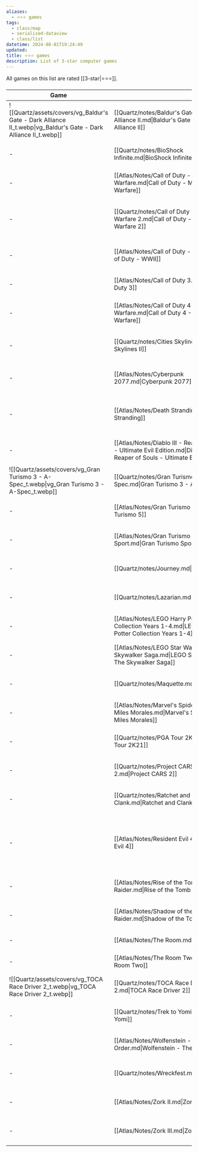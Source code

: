 ```yaml
---
aliases:
  - ⭐️⭐️⭐️ games
tags:
  - class/map
  - serialised-dataview
  - class/list
datetime: 2024-08-01T19:24:49
updated: 
title: ⭐️⭐️⭐️ games
description: List of 3-star computer games
---
```

All games on this list are rated [[3-star|⭐️⭐️⭐️]].

<!-- QueryToSerialize: table without id embed(link(thumbnail)) as Game, file.link as "", platform as Platform from #class/video-game where contains(rating, [[3-star]]) sort file.name -->
<!-- SerializedQuery: table without id embed(link(thumbnail)) as Game, file.link as "", platform as Platform from #class/video-game where contains(rating, [[3-star]]) sort file.name -->

| Game                                                                                                             |                                                                                                                               | Platform                                                                                                                                                                 |
| ---------------------------------------------------------------------------------------------------------------- | ----------------------------------------------------------------------------------------------------------------------------- | ------------------------------------------------------------------------------------------------------------------------------------------------------------------------ |
| ![[Quartz/assets/covers/vg_Baldur's Gate - Dark Alliance II_t.webp\|vg_Baldur's Gate - Dark Alliance II_t.webp]] | [[Quartz/notes/Baldur's Gate - Dark Alliance II.md\|Baldur's Gate - Dark Alliance II]]                                        | <ul><li>[[Quartz/notes/PlayStation 2.md\|PlayStation 2]]</li></ul>                                                                                                      |
| \-                                                                                                               | [[Quartz/notes/BioShock Infinite.md\|BioShock Infinite]]                                                                      | <ul><li>[[Atlas/Notes/PlayStation 3.md\|PlayStation 3]]</li></ul>                                                                                                       |
| \-                                                                                                               | [[Atlas/Notes/Call of Duty - Modern Warfare.md\|Call of Duty - Modern Warfare]]                                               | <ul><li>[[Atlas/Notes/PlayStation 4.md\|PlayStation 4]]</li></ul>                                                                                                       |
| \-                                                                                                               | [[Quartz/notes/Call of Duty - Modern Warfare 2.md\|Call of Duty - Modern Warfare 2]]                                          | <ul><li>[[Atlas/Notes/PlayStation 3.md\|PlayStation 3]]</li><li>[[Atlas/Notes/PlayStation 4.md\|PlayStation 4]]</li></ul>                                              |
| \-                                                                                                               | [[Atlas/Notes/Call of Duty - WWII.md\|Call of Duty - WWII]]                                                                   | <ul><li>[[Atlas/Notes/PlayStation 4.md\|PlayStation 4]]</li></ul>                                                                                                       |
| \-                                                                                                               | [[Atlas/Notes/Call of Duty 3.md\|Call of Duty 3]]                                                                             | <ul><li>[[Nintendo Wii\|Nintendo Wii]]</li></ul>                                                                                                                        |
| \-                                                                                                               | [[Atlas/Notes/Call of Duty 4 - Modern Warfare.md\|Call of Duty 4 - Modern Warfare]]                                           | <ul><li>[[Atlas/Notes/PlayStation 3.md\|PlayStation 3]]</li></ul>                                                                                                       |
| \-                                                                                                               | [[Quartz/notes/Cities Skylines II.md\|Cities Skylines II]]                                                                    | <ul><li>[[+/Microsoft Windows.md\|Microsoft Windows]]</li></ul>                                                                                                         |
| \-                                                                                                               | [[Atlas/Notes/Cyberpunk 2077.md\|Cyberpunk 2077]]                                                                             | <ul><li>[[Quartz/notes/PlayStation 5.md\|PlayStation 5]]</li></ul>                                                                                                      |
| \-                                                                                                               | [[Atlas/Notes/Death Stranding.md\|Death Stranding]]                                                                           | <ul><li>[[Atlas/Notes/PlayStation 4.md\|PlayStation 4]]</li><li>[[Quartz/notes/PlayStation 5.md\|PlayStation 5]]</li></ul>                                             |
| \-                                                                                                               | [[Atlas/Notes/Diablo III - Reaper of Souls - Ultimate Evil Edition.md\|Diablo III - Reaper of Souls - Ultimate Evil Edition]] | <ul><li>[[Atlas/Notes/PlayStation 4.md\|PlayStation 4]]</li></ul>                                                                                                       |
| ![[Quartz/assets/covers/vg_Gran Turismo 3 - A-Spec_t.webp\|vg_Gran Turismo 3 - A-Spec_t.webp]]                   | [[Quartz/notes/Gran Turismo 3 - A-Spec.md\|Gran Turismo 3 - A-Spec]]                                                          | <ul><li>[[Quartz/notes/PlayStation 2.md\|PlayStation 2]]</li></ul>                                                                                                      |
| \-                                                                                                               | [[Atlas/Notes/Gran Turismo 5.md\|Gran Turismo 5]]                                                                             | <ul><li>[[Atlas/Notes/PlayStation 3.md\|PlayStation 3]]</li></ul>                                                                                                       |
| \-                                                                                                               | [[Atlas/Notes/Gran Turismo Sport.md\|Gran Turismo Sport]]                                                                     | <ul><li>[[Atlas/Notes/PlayStation 4.md\|PlayStation 4]]</li></ul>                                                                                                       |
| \-                                                                                                               | [[Quartz/notes/Journey.md\|Journey]]                                                                                          | <ul><li>[[Atlas/Notes/PlayStation 4.md\|PlayStation 4]]</li></ul>                                                                                                       |
| \-                                                                                                               | [[Quartz/notes/Lazarian.md\|Lazarian]]                                                                                        | <ul><li>[[Atlas/Notes/Commodore 64.md\|Commodore 64]]</li></ul>                                                                                                         |
| \-                                                                                                               | [[Atlas/Notes/LEGO Harry Potter Collection Years 1-4.md\|LEGO Harry Potter Collection Years 1-4]]                             | <ul><li>[[Atlas/Notes/PlayStation 4.md\|PlayStation 4]]</li></ul>                                                                                                       |
| \-                                                                                                               | [[Atlas/Notes/LEGO Star Wars - The Skywalker Saga.md\|LEGO Star Wars - The Skywalker Saga]]                                   | <ul><li>[[Quartz/notes/PlayStation 5.md\|PlayStation 5]]</li></ul>                                                                                                      |
| \-                                                                                                               | [[Quartz/notes/Maquette.md\|Maquette]]                                                                                        | <ul><li>[[Quartz/notes/PlayStation 5.md\|PlayStation 5]]</li></ul>                                                                                                      |
| \-                                                                                                               | [[Atlas/Notes/Marvel's Spider-Man - Miles Morales.md\|Marvel's Spider-Man - Miles Morales]]                                   | <ul><li>[[Quartz/notes/PlayStation 5.md\|PlayStation 5]]</li></ul>                                                                                                      |
| \-                                                                                                               | [[Quartz/notes/PGA Tour 2K21.md\|PGA Tour 2K21]]                                                                              | <ul><li>[[Atlas/Notes/PlayStation 4.md\|PlayStation 4]]</li></ul>                                                                                                       |
| \-                                                                                                               | [[Quartz/notes/Project CARS 2.md\|Project CARS 2]]                                                                            | <ul><li>[[Atlas/Notes/PlayStation 4.md\|PlayStation 4]]</li></ul>                                                                                                       |
| \-                                                                                                               | [[Quartz/notes/Ratchet and Clank.md\|Ratchet and Clank]]                                                                      | <ul><li>[[Atlas/Notes/PlayStation 4.md\|PlayStation 4]]</li></ul>                                                                                                       |
| \-                                                                                                               | [[Atlas/Notes/Resident Evil 4.md\|Resident Evil 4]]                                                                           | <ul><li>[[Nintendo Wii\|Nintendo Wii]]</li><li>[[Quartz/notes/PlayStation 5.md\|PlayStation 5]]</li><li>[[Atlas/Notes/PlayStation VR2.md\|PlayStation VR2]]</li></ul> |
| \-                                                                                                               | [[Atlas/Notes/Rise of the Tomb Raider.md\|Rise of the Tomb Raider]]                                                           | <ul><li>[[Atlas/Notes/PlayStation 4.md\|PlayStation 4]]</li></ul>                                                                                                       |
| \-                                                                                                               | [[Atlas/Notes/Shadow of the Tomb Raider.md\|Shadow of the Tomb Raider]]                                                       | <ul><li>[[Atlas/Notes/PlayStation 4.md\|PlayStation 4]]</li></ul>                                                                                                       |
| \-                                                                                                               | [[Atlas/Notes/The Room.md\|The Room]]                                                                                         | <ul><li>[[iOS\|iOS]]</li></ul>                                                                                                                                          |
| \-                                                                                                               | [[Atlas/Notes/The Room Two.md\|The Room Two]]                                                                                 | <ul><li>[[iOS\|iOS]]</li></ul>                                                                                                                                          |
| ![[Quartz/assets/covers/vg_TOCA Race Driver 2_t.webp\|vg_TOCA Race Driver 2_t.webp]]                             | [[Quartz/notes/TOCA Race Driver 2.md\|TOCA Race Driver 2]]                                                                    | <ul><li>[[Quartz/notes/PlayStation 2.md\|PlayStation 2]]</li></ul>                                                                                                      |
| \-                                                                                                               | [[Quartz/notes/Trek to Yomi.md\|Trek to Yomi]]                                                                                | <ul><li>[[Quartz/notes/PlayStation 5.md\|PlayStation 5]]</li></ul>                                                                                                      |
| \-                                                                                                               | [[Atlas/Notes/Wolfenstein - The New Order.md\|Wolfenstein - The New Order]]                                                   | <ul><li>[[Atlas/Notes/PlayStation 4.md\|PlayStation 4]]</li></ul>                                                                                                       |
| \-                                                                                                               | [[Quartz/notes/Wreckfest.md\|Wreckfest]]                                                                                      | <ul><li>[[Quartz/notes/PlayStation 5.md\|PlayStation 5]]</li></ul>                                                                                                      |
| \-                                                                                                               | [[Atlas/Notes/Zork II.md\|Zork II]]                                                                                           | <ul><li>[[Atlas/Notes/Commodore 64.md\|Commodore 64]]</li></ul>                                                                                                         |
| \-                                                                                                               | [[Atlas/Notes/Zork III.md\|Zork III]]                                                                                         | <ul><li>[[Atlas/Notes/Commodore 64.md\|Commodore 64]]</li></ul>                                                                                                         |
<!-- SerializedQuery END -->

